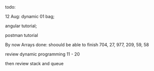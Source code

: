 todo:

12 Aug: dynamic 01 bag; 

angular tutorial; 

postman tutorial

By now Arrays done: shoould be able to finish 704, 27, 977, 209, 59, 58

review dynamic programming 11 - 20 

then review stack and queue


